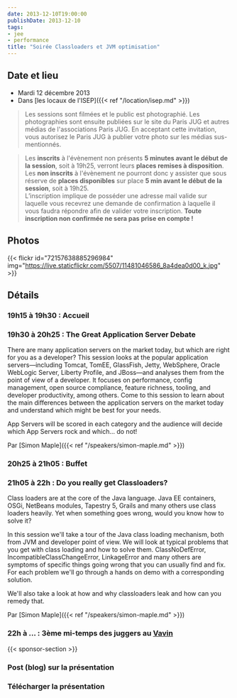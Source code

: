 ```yaml
---
date: 2013-12-10T19:00:00
publishDate: 2013-12-10
tags:
- jee
- performance
title: "Soirée Classloaders et JVM optimisation"
---
```


## Date et lieu

* Mardi 12 décembre 2013
* Dans [les locaux de l'ISEP]({{< ref "/location/isep.md" >}})

> Les sessions sont filmées et le public est photographié. Les photographies sont ensuite publiées sur le site du Paris JUG et autres médias de l'associations Paris JUG. En acceptant cette invitation, vous autorisez le Paris JUG à publier votre photo sur les médias sus-mentionnés.

> Les **inscrits** à l'évènement non présents **5 minutes avant le début de la session**, soit à 19h25, verront leurs **places remises à disposition**.  
Les **non inscrits** à l'évènement ne pourront donc y assister que sous réserve de **places disponibles** sur place **5 min avant le début de la session**, soit à 19h25.  
L’inscription implique de posséder une adresse mail valide sur laquelle vous recevrez une demande de confirmation à laquelle il vous faudra répondre afin de valider votre inscription.
**Toute inscription non confirmée ne sera pas prise en compte !**

## Photos

{{< flickr id="72157638885296984" img="https://live.staticflickr.com/5507/11481046586_8a4dea0d00_k.jpg" >}}

## Détails

### 19h15 à 19h30 : Accueil

### 19h30 à 20h25 : The Great Application Server Debate

There are many application servers on the market today, but which are right for you as a developer? This session looks at the popular application servers—including Tomcat, TomEE, GlassFish, Jetty, WebSphere, Oracle WebLogic Server, Liberty Profile, and JBoss—and analyses them from the point of view of a developer. It focuses on performance, config management, open source compliance, feature richness, tooling, and developer productivity, among others. Come to this session to learn about the main differences between the application servers on the market today and understand which might be best for your needs.

App Servers will be scored in each category and the audience will decide which App Servers rock and which… do not!


Par [Simon Maple]({{< ref "/speakers/simon-maple.md" >}})

### 20h25 à 21h05 : Buffet

### 21h05 à 22h : Do you really get Classloaders?

Class loaders are at the core of the Java language. Java EE containers, OSGi, NetBeans modules, Tapestry 5, Grails and many others use class loaders heavily. Yet when something goes wrong, would you know how to solve it?

In this session we'll take a tour of the Java class loading mechanism, both from JVM and developer point of view. We will look at typical problems that you get with class loading and how to solve them. ClassNoDefError, IncompatibleClassChangeError, LinkageError and many others are symptoms of specific things going wrong that you can usually find and fix. For each problem we'll go through a hands on demo with a corresponding solution.

We'll also take a look at how and why classloaders leak and how can you remedy that.

Par [Simon Maple]({{< ref "/speakers/simon-maple.md" >}})

### 22h à ... : 3ème mi-temps des juggers au [Vavin](https://maps.google.fr/maps/place?hl=fr&sourceid=navclient-ff&rlz=1B3GGGL_frFR294FR295&um=1&ie=UTF-8&q=restaurant+le+vavin+paris&fb=1&gl=fr&hq=restaurant+le+vavin&hnear=paris&cid=16763854041267710574)

{{< sponsor-section >}}

### Post (blog) sur la présentation

### Télécharger la présentation

